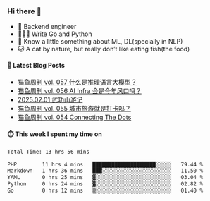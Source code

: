 ### Hi there 👋

- 🔧 Backend engineer
- 👨🏻‍💻 Write Go and Python
- 🔭 Know a little something about ML, DL(specially in NLP)
- 🐱 A cat by nature, but really don’t like eating fish(the food)

#### 📖 Latest Blog Posts
<!-- BLOG-POST-LIST:START -->
- [猫鱼周刊 vol. 057 什么是推理语言大模型？](https://ameow.xyz/archives/weekly-057)
- [猫鱼周刊 vol. 056 AI Infra 会是今年风口吗？](https://ameow.xyz/archives/weekly-056)
- [2025.02.01 武功山游记](https://ameow.xyz/archives/2025-02-01-wugong-mountain)
- [猫鱼周刊 vol. 055 城市旅游就是打卡吗？](https://ameow.xyz/archives/weekly-055)
- [猫鱼周刊 vol. 054 Connecting The Dots](https://ameow.xyz/archives/weekly-054)
<!-- BLOG-POST-LIST:END -->

#### ⏱️ This week I spent my time on
<!--START_SECTION:waka-->

```txt
Total Time: 13 hrs 56 mins

PHP        11 hrs 4 mins   ████████████████████░░░░░   79.44 %
Markdown   1 hrs 36 mins   ███░░░░░░░░░░░░░░░░░░░░░░   11.50 %
YAML       0 hrs 25 mins   ▓░░░░░░░░░░░░░░░░░░░░░░░░   03.04 %
Python     0 hrs 24 mins   ▓░░░░░░░░░░░░░░░░░░░░░░░░   02.82 %
Go         0 hrs 12 mins   ▒░░░░░░░░░░░░░░░░░░░░░░░░   01.40 %
```

<!--END_SECTION:waka-->

<!--
**LeslieLeung/LeslieLeung** is a ✨ _special_ ✨ repository because its `README.md` (this file) appears on your GitHub profile.

Here are some ideas to get you started:

- 🔭 I’m currently working on ...
- 🌱 I’m currently learning ...
- 👯 I’m looking to collaborate on ...
- 🤔 I’m looking for help with ...
- 💬 Ask me about ...
- 📫 How to reach me: ...
- 😄 Pronouns: ...
- ⚡ Fun fact: ...
-->
